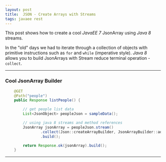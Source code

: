 ```yaml
---
layout: post
title:  JSON - Create Arrays with Streams
tags: javaee rest
---
```


This post shows how to create a cool *JavaEE 7* JsonArray using *Java 8* streams.

In the "old" days we had to iterate through a collection of objects with primitive instructions such as `for` and `while` (imperative style).
*Java 8* allows you to build JsonArrays with Stream reduce terminal operation - `collect`.

***

### Cool JsonArray Builder

```java
    @GET
    @Path("people")
    public Response listPeople() {

        // get people list data
        List<JsonObject> peopleJson = sampleData();

        // using java 8 streams and method references
        JsonArray jsonArray = peopleJson.stream()
                .collect(Json::createArrayBuilder, JsonArrayBuilder::add, JsonArrayBuilder::add)
                .build();

        return Response.ok(jsonArray).build();
    }
```


****


